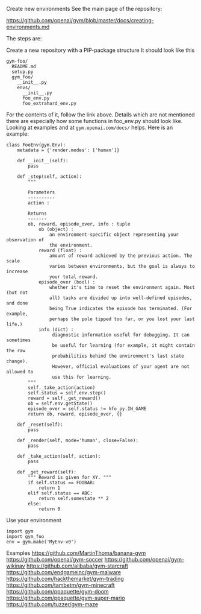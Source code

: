 Create new environments
See the main page of the repository:

https://github.com/openai/gym/blob/master/docs/creating-environments.md

The steps are:

Create a new repository with a PIP-package structure
It should look like this

```
gym-foo/
  README.md
  setup.py
  gym_foo/
    __init__.py
    envs/
      __init__.py
      foo_env.py
      foo_extrahard_env.py
```

For the contents of it, follow the link above. Details which are not mentioned there are especially how some functions in foo_env.py should look like. Looking at examples and at `gym.openai.com/docs/` helps. Here is an example:

```
class FooEnv(gym.Env):
    metadata = {'render.modes': ['human']}

    def __init__(self):
        pass

    def _step(self, action):
        """

        Parameters
        ----------
        action :

        Returns
        -------
        ob, reward, episode_over, info : tuple
            ob (object) :
                an environment-specific object representing your observation of
                the environment.
            reward (float) :
                amount of reward achieved by the previous action. The scale
                varies between environments, but the goal is always to increase
                your total reward.
            episode_over (bool) :
                whether it's time to reset the environment again. Most (but not
                all) tasks are divided up into well-defined episodes, and done
                being True indicates the episode has terminated. (For example,
                perhaps the pole tipped too far, or you lost your last life.)
            info (dict) :
                 diagnostic information useful for debugging. It can sometimes
                 be useful for learning (for example, it might contain the raw
                 probabilities behind the environment's last state change).
                 However, official evaluations of your agent are not allowed to
                 use this for learning.
        """
        self._take_action(action)
        self.status = self.env.step()
        reward = self._get_reward()
        ob = self.env.getState()
        episode_over = self.status != hfo_py.IN_GAME
        return ob, reward, episode_over, {}

    def _reset(self):
        pass

    def _render(self, mode='human', close=False):
        pass

    def _take_action(self, action):
        pass

    def _get_reward(self):
        """ Reward is given for XY. """
        if self.status == FOOBAR:
            return 1
        elif self.status == ABC:
            return self.somestate ** 2
        else:
            return 0
```
Use your environment
```
import gym
import gym_foo
env = gym.make('MyEnv-v0')
```
Examples
https://github.com/MartinThoma/banana-gym
https://github.com/openai/gym-soccer
https://github.com/openai/gym-wikinav
https://github.com/alibaba/gym-starcraft
https://github.com/endgameinc/gym-malware
https://github.com/hackthemarket/gym-trading
https://github.com/tambetm/gym-minecraft
https://github.com/ppaquette/gym-doom
https://github.com/ppaquette/gym-super-mario
https://github.com/tuzzer/gym-maze
